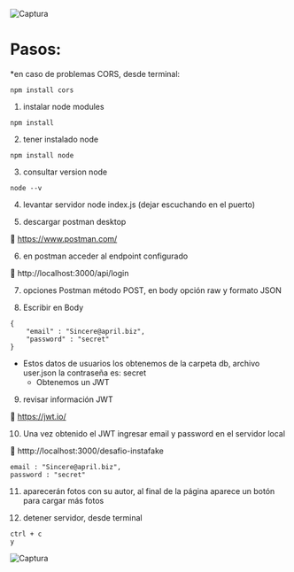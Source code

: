 ![Captura](https://user-images.githubusercontent.com/68760595/130308789-57a431ea-94d7-4cdb-896d-473e94b135bf.PNG)

# Pasos:

*en caso de problemas CORS, desde terminal: 

```
npm install cors
```

1. instalar node modules 

```
npm install
```

2. tener instalado node 

```
npm install node
```

3. consultar version node 

```
node --v
```

4. levantar servidor node index.js (dejar escuchando en el puerto)

5. descargar postman desktop 

:link:  https://www.postman.com/

6. en postman acceder al endpoint configurado 

:link:  http://localhost:3000/api/login

7. opciones Postman método POST, en body opción raw y formato JSON

8. Escribir en Body 

```
{ 
	"email" : "Sincere@april.biz", 
	"password" : "secret" 
}
```
   - Estos datos de usuarios los obtenemos de la carpeta db, archivo user.json la contraseña es: secret
     - Obtenemos un JWT

9. revisar información JWT 

:link:  https://jwt.io/

10. Una vez obtenido el JWT ingresar email y password en el servidor local 

:link:  htttp://localhost:3000/desafio-instafake

```
email : "Sincere@april.biz", 
password : "secret"
```

11. aparecerán fotos con su autor, al final de la página aparece un botón para cargar más fotos

12. detener servidor, desde terminal

```
ctrl + c
y
```
![Captura](https://user-images.githubusercontent.com/68760595/130308839-f5130cc1-04fc-4487-9bae-18643dc0b00a.PNG)
